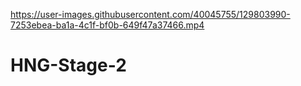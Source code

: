 

https://user-images.githubusercontent.com/40045755/129803990-7253ebea-ba1a-4c1f-bf0b-649f47a37466.mp4

# HNG-Stage-2
